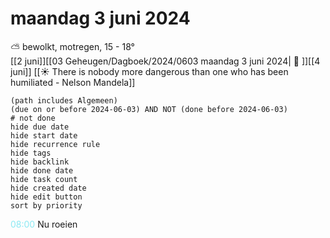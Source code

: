 # maandag 3 juni 2024

⛅ bewolkt, motregen, 15 - 18°<br>[[2 juni]][[03 Geheugen/Dagboek/2024/0603 maandag 3 juni 2024| 📓 ]][[4 juni]]
[[☀️ There is nobody more dangerous than one who has been humiliated - Nelson Mandela]]
```tasks
(path includes Algemeen)
(due on or before 2024-06-03) AND NOT (done before 2024-06-03)
# not done
hide due date
hide start date
hide recurrence rule
hide tags
hide backlink
hide done date
hide task count
hide created date
hide edit button
sort by priority 
```
<p style="padding-left: 2.7em; text-indent: -2.7em; margin: 0;"><font color=#8be9f3>08:00  </font>  Nu roeien  </p>   